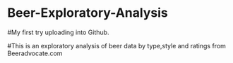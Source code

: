 # Beer-Exploratory-Analysis

#My first try uploading into Github.

#This is an exploratory analysis of beer data by type,style and ratings from Beeradvocate.com

